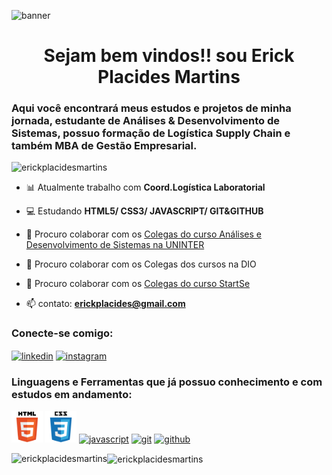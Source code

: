 ![banner](https://tm.ibxk.com.br/2021/06/06/06100543457001.jpg?ims=1120x420) 

<h1 align="center"> Sejam bem vindos!!  sou Erick Placides Martins</h1>
<h3 align="rigth"> Aqui você encontrará meus estudos e projetos de minha jornada, estudante de Análises & Desenvolvimento de Sistemas,  possuo  formação de Logística Supply Chain e também MBA de Gestão Empresarial.</h3>

<p align="left"> <img src="https://komarev.com/ghpvc/?username=erickplacidesmartins&label=Profile%20views&color=0e75b6&style=flat" alt="erickplacidesmartins" /> </p>

- 📊 Atualmente trabalho com **Coord.Logística Laboratorial**

- 💻 Estudando **HTML5/ CSS3/ JAVASCRIPT/ GIT&GITHUB**

- 💬 Procuro colaborar com os [Colegas do curso Análises e Desenvolvimento de Sistemas na UNINTER](https://www.uninter.com/)

- 💬 Procuro colaborar com os Colegas dos cursos na DIO

- 💬 Procuro colaborar com os [Colegas do curso StartSe ](https://app.startse.com/?ref=K64740523Y&gclid=Cj0KCQjw6pOTBhCTARIsAHF23fKTVpJdLQuVA2tUDznK3yptUfXT6tZt08rO7f3EwwCf8l6e8fbCyV8aAhzMEALw_wcB)

- 📫 contato: **erickplacides@gmail.com**

<h3 align="left">Conecte-se comigo: </h3>
<p align="left">
<a href="https://www.linkedin.com/in/erick-placides-martins-5111b21b7" target="_blank" ><img align="center" src="https://raw.githubusercontent.com/rahuldkjain/github-profile-readme-generator/master/src/images/icons/Social/linked-in-alt.svg" alt="linkedin" height="30" width="40" / target:_blank></a>
<a href="https://www.instagram.com/erickplacides/" target="_blank"><img align="center" src="https://raw.githubusercontent.com/rahuldkjain/github-profile-readme-generator/master/src/images/icons/Social/instagram.svg" alt="instagram" height="30" width="40" /></a>
</p>

<h3 align="left">Linguagens e Ferramentas que já possuo conhecimento e com estudos em andamento: </h3>
<p align="left"> 
  <a href="https://www.w3schools.com/html/default.asp" target="_blank" rel="noreferrer">
  <img src="https://raw.githubusercontent.com/devicons/devicon/master/icons/html5/html5-original-wordmark.svg" alt="html5" width="50" height="50"/></a> 
  <a href="https://www.w3schools.com/css/default.asp" target="_blank" rel="noreferrer">
  <img src="https://raw.githubusercontent.com/devicons/devicon/master/icons/css3/css3-original-wordmark.svg" alt="css3" width="50" height="50"/></a> 
  <a href="https://developer.mozilla.org/en-US/docs/Web/JavaScript" target="_blank" rel="noreferrer">  
  <img src="https://96renato96.files.wordpress.com/2014/10/javascript-logo-png1.png" alt="javascript" width="50" height="50"/></a>
  <a href="https://git-scm.com/" target="_blank" rel="noreferrer"><img src="https://imagens.tiespecialistas.com.br/2015/02/git.jpg" alt="git" width="50" height="50"/></a>
  <a href="https://pt.wikipedia.org/wiki/GitHub" target="_blank" rel="noreferrer"><img src="https://github.githubassets.com/images/modules/logos_page/GitHub-Mark.png" alt="github" width="50" height="50"/></a>
</p>

<p><img align="left" src="https://github-readme-stats.vercel.app/api/top-langs?username=erickplacidesmartins&show_icons=true&theme=dark&locale=en&layout=compact" alt="erickplacidesmartins" /></p>


<p><img align="center" src="https://github-readme-streak-stats.herokuapp.com/?user=erickplacidesmartins&theme=dark" alt="erickplacidesmartins" /></p>


